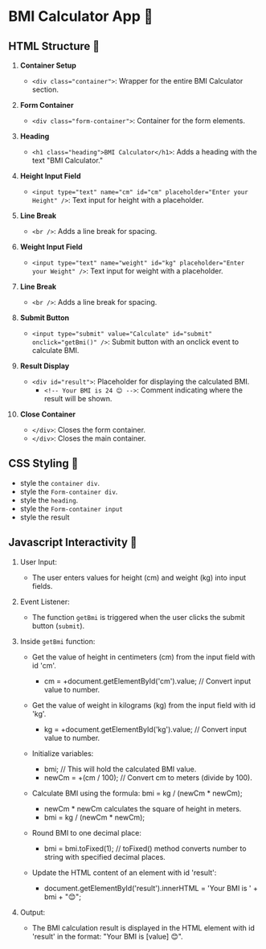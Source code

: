 # BMI Calculator App 🚻
 
## HTML Structure 🧱

1. **Container Setup**

   - `<div class="container">`: Wrapper for the entire BMI Calculator section.

2. **Form Container**

   - `<div class="form-container">`: Container for the form elements.

3. **Heading**

   - `<h1 class="heading">BMI Calculator</h1>`: Adds a heading with the text "BMI Calculator."

4. **Height Input Field**

   - `<input type="text" name="cm" id="cm" placeholder="Enter your Height" />`: Text input for height with a placeholder.

5. **Line Break**

   - `<br />`: Adds a line break for spacing.

6. **Weight Input Field**

   - `<input type="text" name="weight" id="kg" placeholder="Enter your Weight" />`: Text input for weight with a placeholder.

7. **Line Break**

   - `<br />`: Adds a line break for spacing.

8. **Submit Button**

   - `<input type="submit" value="Calculate" id="submit" onclick="getBmi()" />`: Submit button with an onclick event to calculate BMI.

9. **Result Display**

   - `<div id="result">`: Placeholder for displaying the calculated BMI.
     - `<!-- Your BMI is 24 😊 -->`: Comment indicating where the result will be shown.

10. **Close Container**

    - `</div>`: Closes the form container.
    - `</div>`: Closes the main container.

## CSS Styling 🌈

- style the `container div`.
- style the `Form-container div`.
- style the `heading`.
- style the `Form-container input`
- style the result

## Javascript Interactivity 🚀

1. User Input:

   - The user enters values for height (cm) and weight (kg) into input fields.

2. Event Listener:

   - The function `getBmi` is triggered when the user clicks the submit button (`submit`).

3. Inside `getBmi` function:

   - Get the value of height in centimeters (cm) from the input field with id 'cm'.

     - cm = +document.getElementById('cm').value; // Convert input value to number.

   - Get the value of weight in kilograms (kg) from the input field with id 'kg'.

     - kg = +document.getElementById('kg').value; // Convert input value to number.

   - Initialize variables:

     - bmi; // This will hold the calculated BMI value.
     - newCm = +(cm / 100); // Convert cm to meters (divide by 100).

   - Calculate BMI using the formula: bmi = kg / (newCm \* newCm);

     - newCm \* newCm calculates the square of height in meters.
     - bmi = kg / (newCm \* newCm);

   - Round BMI to one decimal place:

     - bmi = bmi.toFixed(1); // toFixed() method converts number to string with specified decimal places.

   - Update the HTML content of an element with id 'result':
     - document.getElementById('result').innerHTML = 'Your BMI is ' + bmi + "😊";

4. Output:

   - The BMI calculation result is displayed in the HTML element with id 'result' in the format: "Your BMI is [value] 😊".
